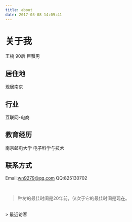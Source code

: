 ```yaml
---
title: about
date: 2017-03-08 14:09:41
---
```

# 关于我
王楠
90后
巨蟹男
## 居住地
现居南京
## 行业
互联网-电商
## 教育经历
南京邮电大学 电子科学与技术
## 联系方式
Email:wn9279@qq.com
QQ:825130702

</br>
<blockquote class="blockquote-center">种树的最佳时间是20年前，仅次于它的最佳时间是现在。</blockquote>
</br>
> 最近访客
<div class="ds-recent-visitors" data-num-items="28" data-avatar-size="42" id="ds-recent-visitors"></div>


